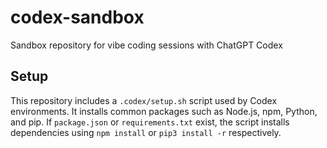 # codex-sandbox
Sandbox repository for vibe coding sessions with ChatGPT Codex

## Setup

This repository includes a `.codex/setup.sh` script used by Codex environments. It installs common packages such as Node.js, npm, Python, and pip. If `package.json` or `requirements.txt` exist, the script installs dependencies using `npm install` or `pip3 install -r` respectively.


